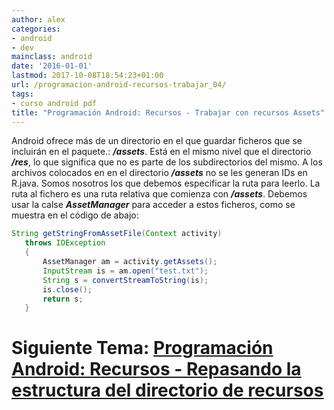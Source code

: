 ```yaml
---
author: alex
categories:
- android
- dev
mainclass: android
date: '2016-01-01'
lastmod: 2017-10-08T18:54:23+01:00
url: /programacion-android-recursos-trabajar_04/
tags:
- curso android pdf
title: "Programación Android: Recursos - Trabajar con recursos Assets"
---
```


Android ofrece más de un directorio en el que guardar ficheros que se incluirán en el paquete.: ***/assets***. Está en el mismo nivel que el directorio ***/res***, lo que significa que no es parte de los subdirectorios del mismo. A los archivos colocados en en el directorio ***/assets*** no se les generan IDs en R.java. Somos nosotros los que debemos especificar la ruta para leerlo. La ruta al fichero es una ruta relativa que comienza con ***/assets***. Debemos usar la calse ***AssetManager*** para acceder a estos ficheros, como se muestra en el código de abajo:

<!--more--><!--ad-->

```java
String getStringFromAssetFile(Context activity)
   throws IOException
   {
       AssetManager am = activity.getAssets();
       InputStream is = am.open("test.txt");
       String s = convertStreamToString(is);
       is.close();
       return s;
   }
```

# Siguiente Tema: [Programación Android: Recursos - Repasando la estructura del directorio de recursos][1]


 [1]: https://elbauldelprogramador.com/programacion-android-recursos-repasando/
